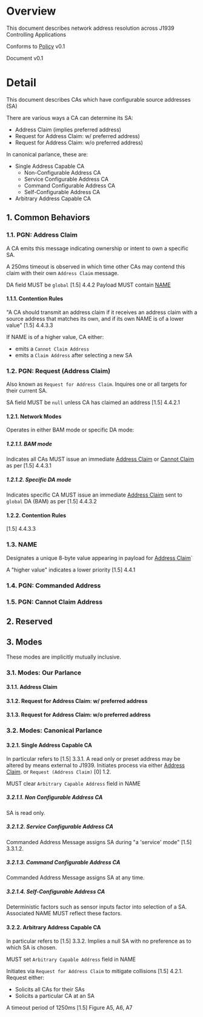 # Overview

This document describes network address resolution across J1939 Controlling Applications

Conforms to [Policy](Policy.md) v0.1

Document v0.1

# Detail

This document describes CAs which have configurable source addresses (SA)

There are various ways a CA can determine its SA:

* Address Claim (implies preferred address)
* Request for Address Claim: w/ preferred address)
* Request for Address Claim: w/o preferred address)

In canonical parlance, these are:

* Single Address Capable CA
    * Non-Configurable Address CA
    * Service Configurable Address CA
    * Command Configurable Address CA
    * Self-Configurable Address CA
* Arbitrary Address Capable CA

## 1. Common Behaviors

### 1.1. PGN: Address Claim

A CA emits this message indicating ownership or intent to own a specific SA.

A 250ms timeout is observed in which time other CAs may contend this claim with their
own `Address Claim` message.

DA field MUST be `global` [1.5] 4.4.2
Payload MUST contain [NAME](#13-name)

#### 1.1.1. Contention Rules

"A CA should transmit an address claim if it receives an address claim with a source address that matches its own, and if its own NAME is of a lower value" [1.5] 4.4.3.3

If NAME is of a higher value, CA either:

* emits a `Cannot Claim Address`
* emits a `Claim Address` after selecting a new SA

### 1.2. PGN: Request (Address Claim)

Also known as `Request for Address Claim`.  Inquires one or all targets for their current SA.

SA field MUST be `null` unless CA has claimed an address [1.5] 4.4.2.1

#### 1.2.1. Network Modes

Operates in either BAM mode or specific DA mode:

##### 1.2.1.1. BAM mode

Indicates all CAs MUST issue an immediate [Address Claim](#11-pgn-address-claim) or [Cannot Claim](#15-pgn-cannot-claim-address)
as per [1.5] 4.4.3.1

##### 1.2.1.2. Specific DA mode

Indicates specific CA MUST issue an immediate [Address Claim](#11-pgn-address-claim) sent to `global` DA (BAM)
as per [1.5] 4.4.3.2

#### 1.2.2. Contention Rules

[1.5] 4.4.3.3

### 1.3. NAME

Designates a unique 8-byte value appearing in payload for [Address Claim](#11-pgn-address-claim)`

A "higher value" indicates a lower priority [1.5] 4.4.1

### 1.4. PGN: Commanded Address

### 1.5. PGN: Cannot Claim Address

## 2. Reserved

## 3. Modes

These modes are implicitly mutually inclusive.

### 3.1. Modes: Our Parlance

#### 3.1.1. Address Claim

#### 3.1.2. Request for Address Claim: w/ preferred address

#### 3.1.3. Request for Address Claim: w/o preferred address

### 3.2. Modes: Canonical Parlance

#### 3.2.1. Single Address Capable CA

In particular refers to [1.5] 3.3.1.
A read only or preset address may be altered by means external to J1939.
Initiates process via either [Address Claim](#11-pgn-address-claim). or `Request (Address Claim)` [0] 1.2.

MUST clear `Arbitrary Capable Address` field in NAME

##### 3.2.1.1. Non Configurable Address CA

SA is read only. 

##### 3.2.1.2. Service Configurable Address CA

Commanded Address Message assigns SA during "a 'service' mode" [1.5] 3.3.1.2.

##### 3.2.1.3. Command Configurable Address CA

Commanded Address Message assigns SA at any time.

##### 3.2.1.4. Self-Configurable Address CA

Deterministic factors such as sensor inputs factor into selection of a SA.
Associated NAME MUST reflect these factors.

#### 3.2.2. Arbitrary Address Capable CA

In particular refers to [1.5] 3.3.2.  Implies a null SA with no preference as to which SA is chosen.

MUST set `Arbitrary Capable Address` field in NAME

Initiates via `Request for Address Claim` to mitigate collisions [1.5] 4.2.1.  Request either:

* Solicits all CAs for their SAs
* Solicits a particular CA at an SA

A timeout period of 1250ms [1.5] Figure A5, A6, A7
